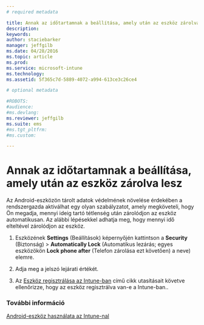 ```yaml
---
# required metadata

title: Annak az időtartamnak a beállítása, amely után az eszköz zárolva lesz | Microsoft Intune
description:
keywords:
author: staciebarker
manager: jeffgilb
ms.date: 04/28/2016
ms.topic: article
ms.prod:
ms.service: microsoft-intune
ms.technology:
ms.assetid: 5f365c7d-5889-4072-a994-613ce3c26ce4

# optional metadata

#ROBOTS:
#audience:
#ms.devlang:
ms.reviewer: jeffgilb
ms.suite: ems
#ms.tgt_pltfrm:
#ms.custom:

---
```



# Annak az időtartamnak a beállítása, amely után az eszköz zárolva lesz

Az Android-eszközön tárolt adatok védelmének növelése érdekében a rendszergazda aktiválhat egy olyan szabályzatot, amely megköveteli, hogy Ön megadja, mennyi ideig tartó tétlenség után zárolódjon az eszköz automatikusan. Az alábbi lépésekkel adhatja meg, hogy mennyi idő elteltével zárolódjon az eszköz.
 
1.  Eszközének **Settings** (Beállítások) képernyőjén kattintson a **Security** (Biztonság) &gt; **Automatically Lock** (Automatikus lezárás; egyes eszközökön **Lock phone after** (Telefon zárolása ezt követően) a neve) elemre.

2.  Adja meg a jelszó lejárati értékét.

3.  Az [Eszköz regisztrálása az Intune-ban](enroll-your-device-in-Intune-android.md) című cikk utasításait követve ellenőrizze, hogy az eszköz regisztrálva van-e a Intune-ban..

### További információ
[Android-eszköz használata az Intune-nal](using-your-android-device-with-intune.md)


<!--HONumber=May16_HO1-->


